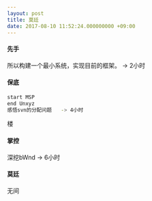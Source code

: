 ```yaml
---
layout: post
title: 莫廷
date: 2017-08-10 11:52:24.000000000 +09:00
---
```


#### 先手

所以构建一个最小系统，实现目前的框架。
  ->   2小时

#### 保底

```bash
start MSP
end Unxyz
感悟svn的分配问题   -> 4小时

```



楼

#### 掌控

深挖bWnd  -> 6小时

#### 莫廷

无间
